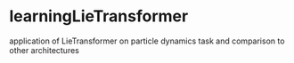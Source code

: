 # learningLieTransformer
application of LieTransformer on particle dynamics task and comparison to other architectures
